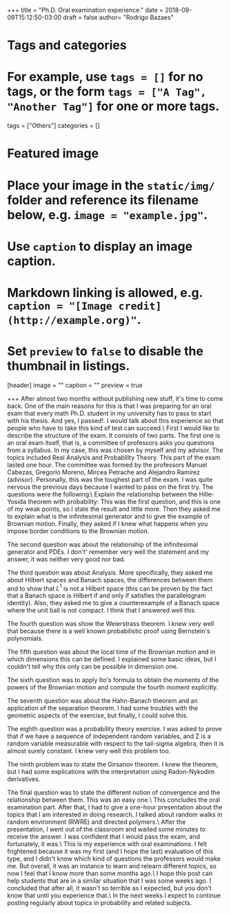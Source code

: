 +++
title = "Ph.D. Oral examination experience."
date = 2018-09-09T15:12:50-03:00
draft = false
author= "Rodrigo Bazaes"

# Tags and categories
# For example, use `tags = []` for no tags, or the form `tags = ["A Tag", "Another Tag"]` for one or more tags.
tags = ["Others"]
categories = []

# Featured image
# Place your image in the `static/img/` folder and reference its filename below, e.g. `image = "example.jpg"`.
# Use `caption` to display an image caption.
#   Markdown linking is allowed, e.g. `caption = "[Image credit](http://example.org)"`.
# Set `preview` to `false` to disable the thumbnail in listings.
[header]
image = ""
caption = ""
preview = true

+++
After almost two months without publishing new stuff, it's time to come back. One of the main reasons for this is that I was preparing for an oral exam that every math Ph.D. student in my university has to pass to start with his thesis. And yes, I passed!.  I would talk about this experience so that people who have to take this kind of test can succeed.\\
First I would like to describe the structure of the exam. It consists of two parts. The first one is an oral exam itself, that is, a committee of professors asks you questions from a syllabus. In my case, this was chosen by myself and my advisor.  The topics included Real Analysis and Probability Theory. This part of the exam lasted one hour. The committee was formed by the professors Manuel Cabezas, Gregorio Moreno, Mircea Petrache and Alejandro Ramírez (advisor). Personally, this was the toughest part of the exam. I was quite nervous the previous days because I wanted to pass on the first try. The questions were the following:\\
Explain the relationship between the Hille-Yosida theorem with probability: This was the first question, and this is one of my weak points, so I state the result and little more. Then they asked me to explain what is the infinitesimal generator and to give the example of Brownian motion. Finally, they asked if I knew what happens when you impose border conditions to the Brownian motion.

The second question was about the relationship of the infinitesimal generator and PDEs. I don't' remember very well the statement and my answer, it was neither very good nor bad.

The third question was about Analysis. More specifically,  they asked me about Hilbert spaces and Banach spaces, the differences between them and to show that $L^{1}$ is not a Hilbert space (this can be proven by the fact that a Banach space is Hilbert if and only if satisfies the parallelogram identity). Also, they asked me to give a counterexample of a Banach space where the unit ball is not compact. I think that I answered well this.

The fourth question was show the Weierstrass theorem. I knew very well that because there is a well known probabilistic proof using Bernstein's polynomials.

The fifth question was about the local time of the Brownian motion and in which dimensions this can be defined. I explained some basic ideas, but I couldn't tell why this only can be possible in dimension one.

The sixth question was to apply Ito's formula to obtain the moments of the powers of the Brownian motion and compute the fourth moment explicitly.

The seventh question was about the Hahn-Banach theorem and an application of the separation theorem.  I had some troubles with the geometric aspects of the exercise, but finally, I could solve this.

The eighth question was a probability theory exercise. I was asked to prove that if we have a sequence of independent random variables, and Z is a random variable measurable with respect to the tail-sigma algebra, then it is almost surely constant.  I knew very well this problem too.

The ninth problem was to state the Girsanov theorem. I knew the theorem, but I had some explications with the interpretation using Radon-Nykodim derivatives.

The final question was to state the different notion of convergence and the relationship between them. This was an easy one.\\
This concludes the oral examination part. After that, I had to give a one-hour presentation about the topics that I am interested in doing research. I talked about random walks in random environment (RWRE) and directed polymers.\\
After the presentation, I went out of the classroom and waited some minutes to receive the answer. I was confident that I would pass the exam, and fortunately, it was.\\
This is my experience with oral examinations. I felt frightened because it was my first (and I hope the last) evaluation of this type, and I didn't know which kind of questions the professors would make me. But overall, it was an instance to learn and relearn different topics, so now I feel that I know more than some months ago.\\
I hope this post can help students that are in a similar situation that I was some weeks ago. I concluded that after all, it wasn't so terrible as I expected, but you don't know that until you experience that.\\
In the next weeks I expect to continue posting regularly about topics in probability and related subjects.
